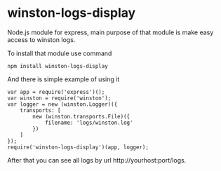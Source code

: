 winston-logs-display
====================

Node.js module for express, main purpose of that module is make easy access to winston logs.

To install that module use command

```
npm install winston-logs-display
```

And there is simple example of using it

```
var app = require('express')();
var winston = require('winston');
var logger = new (winston.Logger)({
    transports: [
        new (winston.transports.File)({
            filename: 'logs/winston.log'
        })
    ]
});
require('winston-logs-display')(app, logger);
```

After that you can see all logs by url http://yourhost:port/logs.
